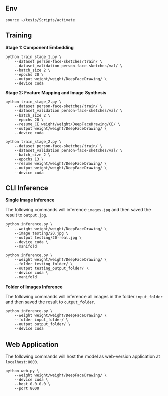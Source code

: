## Env

`source ~/tesis/Scripts/activate`

## Training

**Stage 1: Component Embedding**

```
python train_stage_1.py \
    --dataset person-face-sketches/train/ \
    --dataset_validation person-face-sketches/val/ \
    --batch_size 2 \
    --epochs 20 \
    --output weight/weight/DeepFaceDrawing/ \
    --device cuda
```

**Stage 2: Feature Mapping and Image Synthesis**

```
python train_stage_2.py \
    --dataset person-face-sketches/train/ \
    --dataset_validation person-face-sketches/val/ \
    --batch_size 2 \
    --epochs 20 \
    --resume_CE weight/weight/DeepFaceDrawing/CE/ \
    --output weight/weight/DeepFaceDrawing/ \
    --device cuda

python train_stage_2.py \
    --dataset person-face-sketches/train/ \
    --dataset_validation person-face-sketches/val/ \
    --batch_size 2 \
    --epochs 13 \
    --resume weight/weight/DeepFaceDrawing/ \
    --output weight/weight/DeepFaceDrawing/ \
    --device cuda
```

## CLI Inference

**Single Image Inference**

The following commands will inference `images.jpg` and then saved the result to `output.jpg`.

```
python inference.py \
    --weight weight/weight/DeepFaceDrawing/ \
    --image testing/20.jpg \
    --output testing/20-real.jpg \
    --device cuda \
    --manifold
```

```
python inference.py \
    --weight weight/weight/DeepFaceDrawing/ \
    --folder testing_folder/ \
    --output testing_output_folder/ \
    --device cuda \
    --manifold
```

**Folder of Images Inference**

The following commands will inference all images in the folder `input_folder` and then saved the result to `output_folder`.

```
python inference.py \
    --weight weight/weight/DeepFaceDrawing/ \
    --folder input_folder/ \
    --output output_folder/ \
    --device cuda
```

## Web Application

The following commands will host the model as web-version application at `localhost:8000`.

```
python web.py \
    --weight weight/weight/DeepFaceDrawing/ \
    --device cuda \
    --host 0.0.0.0 \
    --port 8000
```
